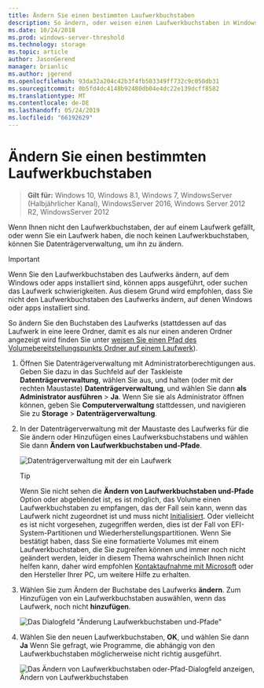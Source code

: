 ```yaml
---
title: Ändern Sie einen bestimmten Laufwerkbuchstaben
description: So ändern, oder weisen einen Laufwerkbuchstaben in Windows, indem Sie mit der Datenträgerverwaltung.
ms.date: 10/24/2018
ms.prod: windows-server-threshold
ms.technology: storage
ms.topic: article
author: JasonGerend
manager: brianlic
ms.author: jgerend
ms.openlocfilehash: 93da32a204c42b3f4fb503349ff732c9c050db31
ms.sourcegitcommit: 0b5fd4dc4148b92480db04e4dc22e139dcff8582
ms.translationtype: MT
ms.contentlocale: de-DE
ms.lasthandoff: 05/24/2019
ms.locfileid: "66192629"
---
```

# <a name="change-a-drive-letter"></a>Ändern Sie einen bestimmten Laufwerkbuchstaben

> **Gilt für:** Windows 10, Windows 8.1, Windows 7, WindowsServer (Halbjährlicher Kanal), WindowsServer 2016, Windows Server 2012 R2, WindowsServer 2012

Wenn Ihnen nicht den Laufwerkbuchstaben, der auf einem Laufwerk gefällt, oder wenn Sie ein Laufwerk haben, die noch keinen Laufwerkbuchstaben, können Sie Datenträgerverwaltung, um ihn zu ändern.

> [!IMPORTANT]
> Wenn Sie den Laufwerkbuchstaben des Laufwerks ändern, auf dem Windows oder apps installiert sind, können apps ausgeführt, oder suchen das Laufwerk schwierigkeiten. Aus diesem Grund wird empfohlen, dass Sie nicht den Laufwerkbuchstaben des Laufwerks ändern, auf denen Windows oder apps installiert sind.

So ändern Sie den Buchstaben des Laufwerks (stattdessen auf das Laufwerk in eine leere Ordner, damit es als nur einen anderen Ordner angezeigt wird finden Sie unter [weisen Sie einen Pfad des Volumebereitstellungspunkts Ordner auf einem Laufwerk](assign-a-mount-point-folder-path-to-a-drive.md)).

1. Öffnen Sie Datenträgerverwaltung mit Administratorberechtigungen aus. 
    Geben Sie dazu in das Suchfeld auf der Taskleiste **Datenträgerverwaltung**, wählen Sie aus, und halten (oder mit der rechten Maustaste) **Datenträgerverwaltung**, und wählen Sie dann **als Administrator ausführen**  >  **Ja**. Wenn Sie sie als Administrator öffnen können, geben Sie **Computerverwaltung** stattdessen, und navigieren Sie zu **Storage** > **Datenträgerverwaltung**.
1. In der Datenträgerverwaltung mit der Maustaste des Laufwerks für die Sie ändern oder Hinzufügen eines Laufwerksbuchstabens und wählen Sie dann **Ändern von Laufwerkbuchstaben und-Pfade**.

    ![Datenträgerverwaltung mit der ein Laufwerk](media/change-drive-letter.png)
    > [!TIP]
    > Wenn Sie nicht sehen die **Ändern von Laufwerkbuchstaben und-Pfade** Option oder abgeblendet ist, es ist möglich, das Volume einen Laufwerkbuchstaben zu empfangen, das der Fall sein kann, wenn das Laufwerk nicht zugeordnet ist und muss nicht [Initialisiert](initialize-new-disks.md). Oder vielleicht es ist nicht vorgesehen, zugegriffen werden, dies ist der Fall von EFI-System-Partitionen und Wiederherstellungspartitionen. Wenn Sie bestätigt haben, dass Sie eine formatierte Volumes mit einem Laufwerkbuchstaben, die Sie zugreifen können und immer noch nicht geändert werden, leider in diesem Thema wahrscheinlich Ihnen nicht helfen kann, daher wird empfohlen [Kontaktaufnahme mit Microsoft](https://support.microsoft.com/contactus/) oder den Hersteller Ihrer PC, um weitere Hilfe zu erhalten.

1. Wählen Sie zum Ändern der Buchstabe des Laufwerks **ändern**. Zum Hinzufügen von ein Laufwerkbuchstaben auswählen, wenn das Laufwerk, noch nicht **hinzufügen**.

    ![Das Dialogfeld "Änderung Laufwerkbuchstaben und-Pfade"](media/change-drive-letter2.png)
1. Wählen Sie den neuen Laufwerkbuchstaben, **OK**, und wählen Sie dann **Ja** Wenn Sie gefragt, wie Programme, die abhängig von den Laufwerkbuchstaben möglicherweise nicht richtig ausgeführt.

    ![Das Ändern von Laufwerkbuchstaben oder-Pfad-Dialogfeld anzeigen, Ändern von Laufwerkbuchstaben](media/change-drive-letter3.png)